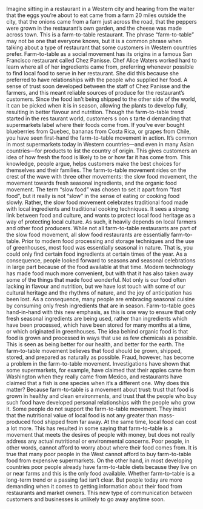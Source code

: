 Imagine sitting in a restaurant in a Western city and hearing from the waiter that the eggs you’re about to eat came from a farm 20 miles outside the city, that the onions came from a farm just across the road, that the peppers were grown in the restaurant’s own garden, and the cheese was made across town. This is a farm-to-table restaurant.
The phrase “farm-to-table” may not be one that everyone knows, but it is a common phrase when talking about a type of restaurant that some customers in Western countries prefer. Farm-to-table as a social movement has its origins in a famous San Francisco restaurant called Chez Panisse. Chef Alice Waters worked hard to learn where all of her ingredients came from, preferring whenever possible to find local food to serve in her restaurant. She did this because she preferred to have relationships with the people who supplied her food. A sense of trust soon developed between the staff of Chez Panisse and the farmers, and this meant reliable sources of produce for the restaurant’s customers. Since the food isn’t being shipped to the other side of the world, it can be picked when it is in season, allowing the plants to develop fully, resulting in better flavour and nutrition.
Though the farm-to-table trend started in the res taurant world, customers s oon s tarte d demanding that supermarkets label where their foods come from. If you’ve ever bought blueberries from Quebec, bananas from Costa Rica, or grapes from Chile, you have seen first-hand the farm-to-table movement in action. It’s common in most supermarkets today in Western countries—and even in many Asian countries—for products to list the country of origin. This gives customers an idea of how fresh the food is likely to be or how far it has come from. This knowledge, people argue, helps customers make the best choices for themselves and their families.
The farm-to-table movement rides on the crest of the wave with three other movements: the slow food movement, the movement towards fresh seasonal ingredients, and the organic food movement. The term “slow food” was chosen to set it apart from “fast food”, but it really is not “slow” in the sense of eating or cooking food slowly. Rather, the slow food movement celebrates traditional food made with local ingredients and traditional cooking techniques. It sees a strong link between food and culture, and wants to protect local food heritage as a way of protecting local culture. As such, it heavily depends on local farmers and other food producers. While not all farm-to-table restaurants are part of the slow food movement, all slow food restaurants are essentially farm-to-table.
Prior to modern food processing and storage techniques and the use of greenhouses, most food was essentially seasonal in nature. That is, you could only find certain food ingredients at certain times of the year. As a consequence, people looked forward to seasons and seasonal celebrations in large part because of the food available at that time. Modern technology has made food much more convenient, but with that it has also taken away some of the things that made food wonderful. Not only is our food often lacking in flavour and nutrition, but we have lost touch with some of our cultural heritage and the rhythms of nature, and the joy of anticipation has been lost. As a consequence, many people are embracing seasonal cuisine by consuming only fresh ingredients that are in season. Farm-to-table goes hand-in-hand with this new emphasis, as this is one way to ensure that only fresh seasonal ingredients are being used, rather than ingredients which have been processed, which have been stored for many months at a time, or which originated in greenhouses.
The idea behind organic food is that food is grown and processed in ways that use as few chemicals as possible. This is seen as being better for our health, and better for the earth. The farm-to-table movement believes that food should be grown, shipped, stored, and prepared as naturally as possible.
Fraud, however, has become a problem in the farm-to-table movement. Investigations have shown that some supermarkets, for example, have claimed that their apples came from Washington when they really came from Mexico, and restaurants have claimed that a fish is one species when it’s a different one. Why does this matter? Because farm-to-table is a movement about trust: trust that food is grown in healthy and clean environments, and trust that the people who buy such food have developed personal relationships with the people who grow it.
Some people do not support the farm-to-table movement. They insist that the nutritional value of local food is not any greater than mass-produced food shipped from far away. At the same time, local food can cost a lot more. This has resulted in some saying that farm-to-table is a movement that meets the desires of people with money, but does not really address any actual nutritional or environmental concerns. Poor people, in other words, cannot afford to worry about where their food comes from. It is true that many poor people in the West cannot afford to buy farm-to-table food from expensive supermarkets. On the other hand, in most developing countries poor people already have farm-to-table diets because they live on or near farms and this is the only food available.
Whether farm-to-table is a long-term trend or a passing fad isn’t clear. But people today are more demanding when it comes to getting information about their food from restaurants and market owners. This new type of communication between customers and businesses is unlikely to go away anytime soon.